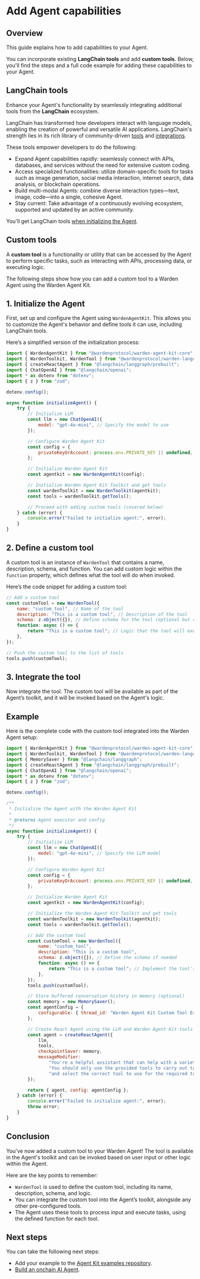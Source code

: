 ﻿---
sidebar_position: 4
---

# Add Agent capabilities

## Overview

This guide explains how to add capabilities to your Agent.

You can incorporate existing **LangChain tools** and add **custom tools**. Below, you'll find the steps and a full code example for adding these capabilities to your Agent.

## LangChain tools

Enhance your Agent's functionality by seamlessly integrating additional tools from the **LangChain** ecosystem.

LangChain has transformed how developers interact with language models, enabling the creation of powerful and versatile AI applications. LangChain's strength lies in its rich library of community-driven [tools](https://js.langchain.com/docs/integrations/tools/) and [integrations](https://js.langchain.com/docs/integrations/platforms/).

These tools empower developers to do the following:

- Expand Agent capabilities rapidly: seamlessly connect with APIs, databases, and services without the need for extensive custom coding.
- Access specialized functionalities: utilize domain-specific tools for tasks such as image generation, social media interaction, internet search, data analysis, or blockchain operations.
- Build multi-modal Agents: combine diverse interaction types—text, image, code—into a single, cohesive Agent.
- Stay current: Take advantage of a continuously evolving ecosystem, supported and updated by an active community.

You'll get LangChain tools [when initializing the Agent](#1-initialize-the-agent).

## Custom tools

A **custom tool** is a functionality or utility that can be accessed by the Agent to perform specific tasks, such as interacting with APIs, processing data, or executing logic.

The following steps show how you can add a custom tool to a Warden Agent using the Warden Agent Kit.

## 1. Initialize the Agent

First, set up and configure the Agent using `WardenAgentKit`. This allows you to customize the Agent's behavior and define tools it can use, including LangChain tools.

Here’s a simplified version of the initialization process:

```javascript
import { WardenAgentKit } from "@wardenprotocol/warden-agent-kit-core";
import { WardenToolkit, WardenTool } from "@wardenprotocol/warden-langchain";
import { createReactAgent } from "@langchain/langgraph/prebuilt";
import { ChatOpenAI } from "@langchain/openai";
import * as dotenv from "dotenv";
import { z } from "zod";

dotenv.config();

async function initializeAgent() {
    try {
        // Initialize LLM
        const llm = new ChatOpenAI({
            model: "gpt-4o-mini", // Specify the model to use
        });

        // Configure Warden Agent Kit
        const config = {
            privateKeyOrAccount: process.env.PRIVATE_KEY || undefined, // Load private key from environment variable
        };

        // Initialize Warden Agent Kit
        const agentkit = new WardenAgentKit(config);

        // Initialize Warden Agent Kit Toolkit and get tools
        const wardenToolkit = new WardenToolkit(agentkit);
        const tools = wardenToolkit.getTools();

        // Proceed with adding custom tools (covered below)
    } catch (error) {
        console.error("Failed to initialize agent:", error);
    }
}
```

## 2. Define a custom tool

A custom tool is an instance of `WardenTool` that contains a name, description, schema, and function. You can add custom logic within the `function` property, which defines what the tool will do when invoked.

Here’s the code snippet for adding a custom tool:

```javascript
// Add a custom tool
const customTool = new WardenTool({
    name: "custom_tool", // Name of the tool
    description: "This is a custom tool", // Description of the tool
    schema: z.object({}), // Define schema for the tool (optional but recommended)
    function: async () => {
        return "This is a custom tool"; // Logic that the tool will execute
    },
});

// Push the custom tool to the list of tools
tools.push(customTool);
```

## 3. Integrate the tool

Now integrate the tool. The custom tool will be available as part of the Agent’s toolkit, and it will be invoked based on the Agent's logic.

## Example

Here is the complete code with the custom tool integrated into the Warden Agent setup:

```javascript
import { WardenAgentKit } from "@wardenprotocol/warden-agent-kit-core";
import { WardenToolkit, WardenTool } from "@wardenprotocol/warden-langchain";
import { MemorySaver } from "@langchain/langgraph";
import { createReactAgent } from "@langchain/langgraph/prebuilt";
import { ChatOpenAI } from "@langchain/openai";
import * as dotenv from "dotenv";
import { z } from "zod";

dotenv.config();

/**
 * Initialize the Agent with the Warden Agent Kit
 *
 * @returns Agent executor and config
 */
async function initializeAgent() {
    try {
        // Initialize LLM
        const llm = new ChatOpenAI({
            model: "gpt-4o-mini", // Specify the LLM model
        });

        // Configure Warden Agent Kit
        const config = {
            privateKeyOrAccount: process.env.PRIVATE_KEY || undefined,
        };

        // Initialize Warden Agent Kit
        const agentkit = new WardenAgentKit(config);

        // Initialize the Warden Agent Kit Toolkit and get tools
        const wardenToolkit = new WardenToolkit(agentkit);
        const tools = wardenToolkit.getTools();

        // Add the custom tool
        const customTool = new WardenTool({
            name: "custom_tool",
            description: "This is a custom tool",
            schema: z.object({}), // Define the schema if needed
            function: async () => {
                return "This is a custom tool"; // Implement the tool's logic
            },
        });
        tools.push(customTool);

        // Store buffered conversation history in memory (optional)
        const memory = new MemorySaver();
        const agentConfig = {
            configurable: { thread_id: "Warden Agent Kit Custom Tool Example" },
        };

        // Create React Agent using the LLM and Warden Agent Kit tools
        const agent = createReactAgent({
            llm,
            tools,
            checkpointSaver: memory,
            messageModifier:
                "You're a helpful assistant that can help with a variety of tasks related to web3 transactions." +
                "You should only use the provided tools to carry out tasks, interpret the user's input" +
                "and select the correct tool to use for the required tasks or tasks.",
        });

        return { agent, config: agentConfig };
    } catch (error) {
        console.error("Failed to initialize agent:", error);
        throw error;
    }
}
```

## Conclusion

You’ve now added a custom tool to your Warden Agent! The tool is available in the Agent's toolkit and can be invoked based on user input or other logic within the Agent.

Here are the key points to remember:

- `WardenTool` is used to define the custom tool, including its name, description, schema, and logic.
- You can integrate the custom tool into the Agent’s toolkit, alongside any other pre-configured tools.
- The Agent uses these tools to process input and execute tasks, using the defined function for each tool.

## Next steps

You can take the following next steps: 

- Add your example to the [Agent Kit examples repository](https://github.com/warden-protocol/agent-kit-examples).
- [Build an onchain AI Agent](../build-an-onchain-ai-agent/introduction).